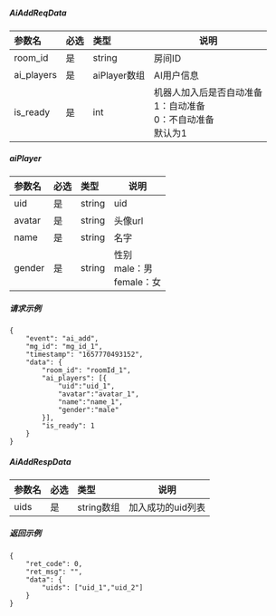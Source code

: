 ##### AiAddReqData

| 参数名        | 必选  | 类型         | 说明                                            |
|:-----------|:----|:-----------|-----------------------------------------------|
| room_id    | 是   | string     | 房间ID                                          |
| ai_players | 是   | aiPlayer数组 | AI用户信息                                        |
| is_ready   | 是   | int        | 机器人加入后是否自动准备<br/>1：自动准备<br/>0：不自动准备 <br/>默认为1 |

##### aiPlayer

| 参数名    | 必选  | 类型     | 说明                         |
|:-------|:----|:-------|----------------------------|
| uid    | 是   | string | uid                        |
| avatar | 是   | string | 头像url                      |
| name   | 是   | string | 名字                         |
| gender | 是   | string | 性别<br/>male：男<br/>female：女 |

##### 请求示例
```
{
    "event": "ai_add",
    "mg_id": "mg_id_1",
    "timestamp": "1657770493152",
    "data": {
        "room_id": "roomId_1",
        "ai_players": [{
            "uid":"uid_1",
            "avatar":"avatar_1",
            "name":"name_1",
            "gender":"male"
        }],
        "is_ready": 1
    }
}
```

##### AiAddRespData

| 参数名  | 必选  | 类型       | 说明         |
|:-----|:----|:---------|------------|
| uids | 是   | string数组 | 加入成功的uid列表 |

##### 返回示例
```
{
    "ret_code": 0,
    "ret_msg": "",
    "data": {
        "uids": ["uid_1","uid_2"]
    }
}
```